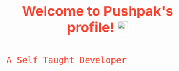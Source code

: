 <h1 align="center" style="color: #F74533; font-size: 36px; margin-bottom: 20px; font-weight: bold;">
  Welcome to Pushpak's profile!
  <img src="https://media.giphy.com/media/hvRJCLFzcasrR4ia7z/giphy.gif" width="28">
</h1>

<p align="center" class="typing-svg" style="font-family: 'Fira Code', monospace; font-size: 23px; color: #F74533; background-color: #EFFF4F00; padding: 10px; border-radius: 5px; display: inline-block;">
  A Self Taught Developer
</p>

<!-- Rest of your content remains unchanged -->

<!-- Add custom CSS for styling -->
<style>
  /* Add CSS styles for different sections here */
  /* Header style */
  h1 {
    /* Your styles */
  }

  /* Favorite tools section style */
  h1.favorite-tools {
    /* Your styles */
  }

  /* Stats section style */
  h2.stats {
    /* Your styles */
  }

  /* Footer style */
  .footer {
    /* Your styles */
  }
</style>

<!-- Add custom JavaScript for interactivity -->
<script>
  // Typing effect for the "Learning" part in the "Typing SVG" section
  document.addEventListener("DOMContentLoaded", () => {
    const textElement = document.querySelector(".typing-svg");
    const words = [
      "A Self Taught Developer",
      "Learning Web App Development",
      "Backend Developer",
      "A Quick Learner",
    ];
    let wordIndex = 0;
    let charIndex = 0;

    function type() {
      if (charIndex < words[wordIndex].length) {
        textElement.textContent += words[wordIndex].charAt(charIndex);
        charIndex++;
        setTimeout(type, 100);
      } else {
        charIndex = 0;
        wordIndex++;
        if (wordIndex === words.length) {
          wordIndex = 0;
        }
        setTimeout(() => {
          textElement.textContent = words[wordIndex].charAt(0);
          type();
        }, 2000);
      }
    }

    type();
  });
</script>
